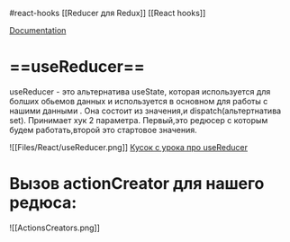#react-hooks  [[Reducer для Redux]]  [[React hooks]]

[Documentation](https://ru.reactjs.org/docs/hooks-reference.html#usereducer)

# ==useReducer==

useReducer - это альтернатива useState, которая используется для болших обьемов данных и используется в основном для работы с нашими данными . Она состоит из значения,и dispatch(альтертнатива set).
Принимает хук 2 параметра. 
Первый,это редюсер c которым будем работать,второй это стартовое значения. 

![[Files/React/useReducer.png]]
[Кусок с урока про useReducer](https://youtu.be/Ed70AZk1ofE?t=9415)

# Вызов actionCreator для нашего редюса: 
![[ActionsCreators.png]]